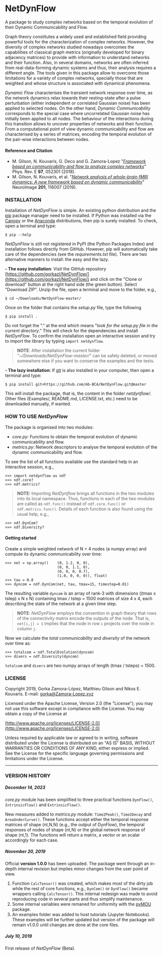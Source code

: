 
# NetDynFlow

A package to study complex networks based on the temporal evolution of their Dynamic Communicability and Flow.

Graph theory constitutes a widely used and established field providing powerful tools for the characterization of complex networks. However, the diversity of complex networks studied nowadays overcomes the capabilities of classical graph metrics (originally developed for binary adjacency matrices) to provide with information to understand networks and their function. Also, in several domains, networks are often inferred from real-data-forming dynamic systems and thus, their analysis requires a different angle. The tools given in this package allow to overcome those limitations for a variety of complex networks, specially those that are weighted and whose structure is associated with dynamical phenomena.

*Dynamic Flow* characterises the transient network response over time, as the network dynamics relax towards their resting-state after a pulse perturbation (either independent or correlated Gaussian noise) has been applied to selected nodes. On the other hand, *Dynamic Communicability* corresponds to the special case where uncorrelated Gaussian noise has initially been applied to all nodes. The behaviour of the interactions during this transition allows to uncover properties of networks and their function. From a computational point of view dynamic communicability and flow are characterised by a series of matrices, encoding the temporal evolution of the pair-wise interactions between nodes.


#### Reference and Citation

* M. Gilson, N. Kouvaris, G. Deco and G. Zamora-Lopez "*[Framework based on communicability and flow to analyze complex networks](https://journals.aps.org/pre/abstract/10.1103/PhysRevE.97.052301)*" Phys. Rev. E **97**, 052301 (2018).
* M. Gilson, N. Kouvaris, et al. "*[Network analysis of whole-brain fMRI
dynamics: A new framework based on dynamic communicability](https://doi.org/10.1016/j.neuroimage.2019.116007)*" NeuroImage **201**, 116007 (2019).



### INSTALLATION

Installation of *NetDynFlow* is simple. An existing python distribution and the [pip](https://github.com/pypa/pip) package manager need to be installed. If Python was installed via the [Canopy](https://www.enthought.com/product/canopy/) or the [Anaconda](https://www.anaconda.com) distributions, then pip is surely installed. To check, open a terminal and type:

	$ pip --help

*NetDynFlow* is still not registered in PyPI (the Python Packages Index) and installation follows directly from GitHub. However, pip will automatically take care of the  dependencies (see the *requirements.txt* file). There are two alternative manners to install: the easy and the lazy. 

**- The easy installation**: Visit the GitHub repository [https://github.com/gorkazl/NetDynFlow/](https://github.com/gorkazl/NetDynFlow/) and click on the "Clone or download" button at the right hand side (the green button). Select "Download ZIP". Unzip the file, open a terminal and move to the folder, e.g.,

	$ cd ~/Downloads/NetDynFlow-master/

Once on the folder that contains the *setup.py* file, type the following

	$ pip install .

Do not forget the "." at the end which means "*look for the setup.py file in the current directory*." This will check for the dependencies and install *NetDynFlow*. To confirm the installation open an interactive session and try to import the library by typing `import netdynflow`.

> **NOTE**: After installation the current folder "*~/Downloads/NetDynFlow-master/*" can be safely deleted, or moved somewhere else if you want to conserve the examples and the tests.

**- The lazy installation**: If [git](https://git-scm.com) is also installed in your computer, then open a terminal and type:

	$ pip install git+https://github.com/mb-BCA/NetDynFlow.git@master

This will install the package, that is, the content in the folder *netdynflow/*. Other files (Examples/, README.md, LICENSE.txt, etc.) need to be downloaded manually, if wanted.



### HOW TO USE *NetDynFlow*

The package is organised into two modules:

- *core.py*: Functions to obtain the temporal evolution of dynamic communicability and flow.
- *metrics.py*: Network descriptors to analyse the temporal evolution of the dynamic communicability and flow.

To see the list of all functions available use the standard help in an interactive session, e.g.,

	>>> import netdynflow as ndf
	>>> ndf.core?
	>>> ndf.metrics?

>**NOTE:** Importing *NetDynflow* brings all functions in the two modules into its local namespace. Thus, functions in each of the two modules are called as `ndf.func()` instead of `ndf.core.func()` or `ndf.metrics.func()`. Details of each function is also found using the usual help, e.g.,

	>>> ndf.DynCom?
	>>> ndf.Diversity?


#### Getting started 
Create a simple weighted network of N = 4 nodes (a numpy array) and compute its dynamic communicability over time:

	>>> net = np.array((	(0, 1.2, 0, 0),
							(0, 0, 1.1, 0),
							(0, 0, 0, 0.7),
							(1.0, 0, 0, 0)), float)
	>>> tau = 0.8
	>>> dyncom = ndf.DynCom(net, tau, tmax=15, timestep=0.01)

The resulting variable `dyncom` is an array of rank-3 with dimensions ((tmax x tstep) x N x N) containing tmax / tstep = 1500 matrices of size 4 x 4, each describing the state of the network at a given time step. 

> **NOTE**: *NetDynFlow* employs the convention in graph theory that rows of the connectivity matrix encode the outputs of the node. That is, `net[i,j] = 1` implies that the node in row `i` projects over the node in column `j`.

Now we calculate the *total communicability* and *diversity* of the network over time as:

	>>> totalcom = ndf.TotalEvolution(dyncom)
	>>> divers = ndf.Diversity(dyncom)

`totalcom` and `divers` are two numpy arrays of length (tmax / tsteps) = 1500.


### LICENSE

Copyright 2019, Gorka Zamora-López, Matthieu Gilson and Nikos E. Kouvaris. E-mail: <gorka@Zamora-Lopez.xyz>

Licensed under the Apache License, Version 2.0 (the "License");
you may not use this software except in compliance with the License.
You may obtain a copy of the License at

[http://www.apache.org/licenses/LICENSE-2.0](http://www.apache.org/licenses/LICENSE-2.0)

Unless required by applicable law or agreed to in writing, software
distributed under the License is distributed on an "AS IS" BASIS,
WITHOUT WARRANTIES OR CONDITIONS OF ANY KIND, either express or implied.
See the License for the specific language governing permissions and
limitations under the License.


-------------------------------------------------------------------------------
### VERSION HISTORY

##### December 14, 2023
*core.py* module has been simplified to three practical functions `DynFlow()`, `IntrinsicFlow()` and `ExtrinsicFlow()`. 

New measures added to *metrics.py* module: `Time2Peak()`, `Time2Decay` and `AreaUnderCurve()`. These functions accept either the temporal response matrices of shape (nt,N,N) (e.g., the output of DynFlow), the temporal responses of nodes of shape (nt,N) or the global network response of shape (nt,1). The functions will return a matrix, a vector or an scalar accordingly for each case.

##### November 20, 2019
Official **version 1.0.0** has been uploaded. 
The package went through an in-depth internal revision but implies minor changes from the user point of view.

1. Function `CalcTensor()` was created, which makes most of the dirty job while the rest of core functions, e.g., `DynCom()` or `DynFlow()` became wrappers calling `CalcTensor()`. This internal redesign was made to avoid reproducing code in several parts and thus simplify maintenance.
2. Some internal variables were remaned for uniformity with the [pyMOU](https://github.com/mb-BCA/pyMOU) package.
3. An examples folder was added to host tutorials (Jupyter Notebooks). These examples will be further updated but version of the package will remain v1.0.0 until changes are done at the core files.

##### July 10, 2019
First release of *NetDynFlow* (Beta).


